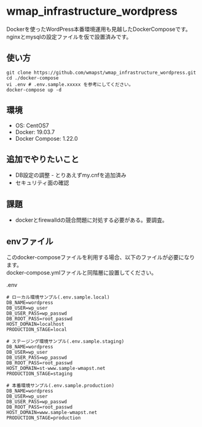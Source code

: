 # wmap_infrastructure_wordpress
Dockerを使ったWordPress本番環境運用も見越したDockerComposeです。  
nginxとmysqlの設定ファイルを仮で設置済みです。

## 使い方
```
git clone https://github.com/wmapst/wmap_infrastructure_wordpress.git
cd ./docker-compose
vi .env # .env.sample.xxxxx を参考にしてください。
docker-compose up -d
```

## 環境
* OS: CentOS7
* Docker: 19.03.7
* Docker Compose: 1.22.0

## 追加でやりたいこと
* DB設定の調整 - とりあえずmy.cnfを追加済み
* セキュリティ面の確認

## 課題
* dockerとfirewalldの競合問題に対処する必要がある。要調査。

## envファイル
このdocker-composeファイルを利用する場合、以下のファイルが必要になります。  
docker-compose.ymlファイルと同階層に設置してください。  

.env

```
# ローカル環境サンプル(.env.sample.local)
DB_NAME=wordpress
DB_USER=wp_user
DB_USER_PASS=wp_passwd
DB_ROOT_PASS=root_passwd
HOST_DOMAIN=localhost
PRODUCTION_STAGE=local
```
```
# ステージング環境サンプル(.env.sample.staging)
DB_NAME=wordpress
DB_USER=wp_user
DB_USER_PASS=wp_passwd
DB_ROOT_PASS=root_passwd
HOST_DOMAIN=st-www.sample-wmapst.net
PRODUCTION_STAGE=staging
```
```
# 本番環境サンプル(.env.sample.production)
DB_NAME=wordpress
DB_USER=wp_user
DB_USER_PASS=wp_passwd
DB_ROOT_PASS=root_passwd
HOST_DOMAIN=www.sample-wmapst.net
PRODUCTION_STAGE=production
```
